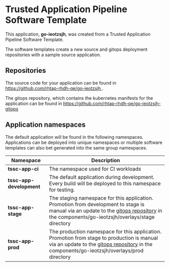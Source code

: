 # Trusted Application Pipeline Software Template

This application, **go-ieotzsjh**, was created from a Trusted Application Pipeline Software Template.

The software templates create a new source and gitops deployment repositories with a sample source application. 

## Repositories

The source code for your application can be found in [https://github.com/rhtap-rhdh-qe/go-ieotzsjh ](https://github.com/rhtap-rhdh-qe/go-ieotzsjh ).
 
The gitops repository, which contains the kubernetes manifests for the application can be found in 
[https://github.com/rhtap-rhdh-qe/go-ieotzsjh-gitops ](https://github.com/rhtap-rhdh-qe/go-ieotzsjh-gitops ) 

## Application namespaces 

The default application will be found in the following namespaces. Applications can be deployed into unique namespaces or multiple software templates can also bet generated into the same group namespaces.  

|  Namespace   |  Description   |  
| -------- | -------- |
| **tssc-app-ci** | The namespace used for CI workloads |
| **tssc-app-development** | The default application during development. Every build will be deployed to this namespace for testing. |
| **tssc-app-stage** | The staging namespace for this application. Promotion from development to stage is manual via an update to the [gitops repository](https://github.com/rhtap-rhdh-qe/go-ieotzsjh-gitops ) in the components/go-ieotzsjh/overlays/stage directory |
| **tssc-app-prod** | The production namespace for this application. Promotion from stage to production is manual via an update to the [gitops repository](https://github.com/rhtap-rhdh-qe/go-ieotzsjh-gitops ) in the components/go-ieotzsjh/overlays/prod directory |